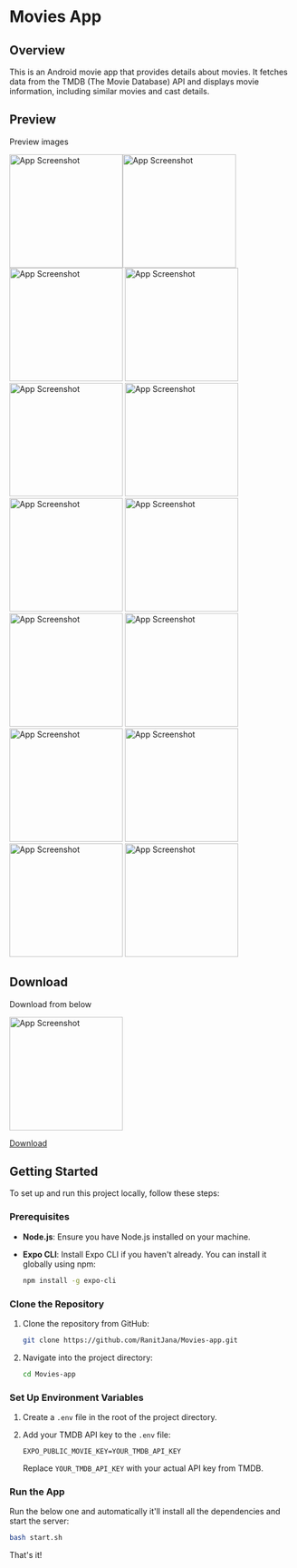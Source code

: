 # Movies App

## Overview

This is an Android movie app that provides details about movies. It fetches data from the TMDB (The Movie Database) API and displays movie information, including similar movies and cast details.

## Preview

Preview images

<img src="./assets/images/preview/1.jpg" alt="App Screenshot" width="200"/><img src="./assets/images/preview/2.jpg" alt="App Screenshot" width="200"/>
<img src="./assets/images/preview/3.jpg" alt="App Screenshot" width="200"/>
<img src="./assets/images/preview/4.jpg" alt="App Screenshot" width="200"/>
<img src="./assets/images/preview/5.jpg" alt="App Screenshot" width="200"/>
<img src="./assets/images/preview/6.jpg" alt="App Screenshot" width="200"/>
<img src="./assets/images/preview/7.jpg" alt="App Screenshot" width="200"/>
<img src="./assets/images/preview/8.jpg" alt="App Screenshot" width="200"/>
<img src="./assets/images/preview/9.jpg" alt="App Screenshot" width="200"/>
<img src="./assets/images/preview/10.jpg" alt="App Screenshot" width="200"/>
<img src="./assets/images/preview/11.jpg" alt="App Screenshot" width="200"/>
<img src="./assets/images/preview/12.jpg" alt="App Screenshot" width="200"/>
<img src="./assets/images/preview/13.jpg" alt="App Screenshot" width="200"/>
<img src="./assets/images/preview/14.jpg" alt="App Screenshot" width="200"/>

## Download

Download from below

<img src="./assets/images/preview/download.png" alt="App Screenshot" width="200"/>

<a href="https://expo.dev/accounts/ranitjana/projects/movies/builds/46cd55bf-676a-4923-b058-24b2e1114f75">Download<a>

## Getting Started

To set up and run this project locally, follow these steps:

### Prerequisites

- **Node.js**: Ensure you have Node.js installed on your machine.
- **Expo CLI**: Install Expo CLI if you haven't already. You can install it globally using npm:

  ```bash
  npm install -g expo-cli
  ```

### Clone the Repository

1. Clone the repository from GitHub:

   ```bash
   git clone https://github.com/RanitJana/Movies-app.git
   ```

2. Navigate into the project directory:

   ```bash
   cd Movies-app
   ```

### Set Up Environment Variables

1. Create a `.env` file in the root of the project directory.

2. Add your TMDB API key to the `.env` file:

   ```env
   EXPO_PUBLIC_MOVIE_KEY=YOUR_TMDB_API_KEY
   ```

   Replace `YOUR_TMDB_API_KEY` with your actual API key from TMDB.

### Run the App

Run the below one and automatically it'll install all the dependencies and start the server:

```bash
bash start.sh
```

That's it!
